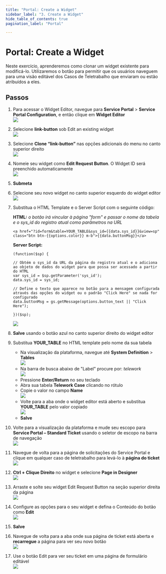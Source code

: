 ```yaml
---
title: "Portal: Create a Widget" 
sidebar_label: "3. Create a Widget"
hide_table_of_contents: true
pagination_label: "Portal" 

---
```

# Portal: Create a Widget

Neste exercício, aprenderemos como clonar um widget existente para modificá-lo. Utilizaremos o botão para permitir que os usuários naveguem para uma visão editável dos Casos de Teletrabalho que enviaram ou estão atribuídos a eles.

## Passos

1. Para acessar o Widget Editor, navegue para **Service Portal** > **Service Portal Configuration**, e então clique em **Widget Editor**  
   ![](./Button_Images/sp_config_widget_edit.png)

2. Selecione **link-button** sob Edit an existing widget  
   ![](./Button_Images/sp_widget_edit_link_button.png)

3. Selecione **Clone “link-button”** nas opções adicionais do menu no canto superior direito  
   ![](./Button_Images/clone_link_button.png)

4. Nomeie seu widget como **Edit Request Button**. O Widget ID será preenchido automaticamente  
   ![](./Button_Images/clone_widget.png)

5. **Submeta**

6. Selecione seu novo widget no canto superior esquerdo do widget editor  
   ![](./Button_Images/widget_select_edit_req.png)

7. Substitua o HTML Template e o Server Script com o seguinte código:

    **HTML:**  *o botão irá vincular à página "form" e passar o nome da tabela e o sys_id do registro atual como parâmetros na URL*  
    ```
    <a href="?id=form&table=YOUR_TABLE&sys_id={{data.sys_id}}&view=sp" class="btn btn-{{options.color}} m-b">{{data.buttonMsg}}</a>
    ```

    **Server Script:**  
    ```
    (function($sp) {
    
    // Obtém o sys_id da URL da página do registro atual e o adiciona ao objeto de dados do widget para que possa ser acessado a partir do HTML
    var sys_id = $sp.getParameter('sys_id');
    data.sys_id = sys_id;

    // Define o texto que aparece no botão para a mensagem configurada através das opções do widget ou o padrão "Click Here" se nada for configurado
    data.buttonMsg = gs.getMessage(options.button_text || "Click Here");
    
    })($sp);
    ```

   ![](./Button_Images/widget_editor_edit_req.png)

8. **Salve** usando o botão azul no canto superior direito do widget editor

9. Substitua **YOUR_TABLE** no HTML template pelo nome da sua tabela

    - Na visualização da plataforma, navegue até **System Definition** > **Tables**  
      ![](./Button_Images/nav_tables.png)  
    - Na barra de busca abaixo de "Label" procure por: *telework*  
      ![](./Button_Images/table_search_telework.png)  
    - Pressione **Enter/Return** no seu teclado  
    - Abra sua tabela **Telework Case** clicando no rótulo  
    - Copie o valor no campo **Name**  
      ![](./Button_Images/copy_table_name.png)  
    - Volte para a aba onde o widget editor está aberto e substitua **YOUR_TABLE** pelo valor copiado  
      ![](./Button_Images/your_table_paste.png)  
    - **Salve**

10. Volte para a visualização da plataforma e mude seu escopo para **Service Portal – Standard Ticket** usando o seletor de escopo na barra de navegação  
    ![](./Button_Images/scope_picker.png)

11. Navegue de volta para a página de solicitações do Service Portal e clique em qualquer caso de teletrabalho para levá-lo à **página do ticket**  
    ![](./Button_Images/oob_ticket.png)

12. **Ctrl + Clique Direito** no widget e selecione **Page in Designer**  
    ![](./Button_Images/page_in_designer.png)

13. Arraste e solte seu widget Edit Request Button na seção superior direita da página  
    ![](./Button_Images/edit_req_add_to_page.png)

14. Configure as opções para o seu widget e defina o Conteúdo do botão como **Edit**  
    ![](./Button_Images/edit_req_options.png)

15. **Salve**

16. Navegue de volta para a aba onde sua página de ticket está aberta e **recarregue** a página para ver seu novo botão  
    ![](./Button_Images/new_ticket_pg.png)

17. Use o botão Edit para ver seu ticket em uma página de formulário editável  
    ![](./Button_Images/edit_ticket_pg.png)


